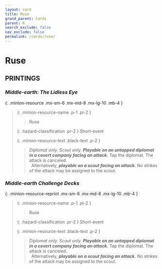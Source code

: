 ```yaml
---
layout: card
title: Ruse
grand_parent: Cards
parent: R
search_exclude: false
nav_exclude: false
permalink: /cards/ruse/
---
```


# Ruse


## PRINTINGS


### _Middle-earth: The Lidless Eye_

{: .minion-resource .mx-sm-6 .mx-md-8 .mx-lg-10 .mb-4 }
> {: .minion-resource-name .p-1 .pl-2 }
> > <div class="hazard-mp"></div>
> > <div class="card-name">Ruse</div>
>
> {: .hazard-classification .pr-2 }
> Short-event
>
> {: .minion-resource-text .black-text .p-2 }
> > _Diplomat only._ _Scout only._ ***Playable on an untapped diplomat in a covert company facing an attack.*** Tap the diplomat. The attack is canceled. <br>&ensp;Alternatively, ***playable on a scout facing an attack.*** No strikes of the attack may be assigned to the scout. 
> 

### _Middle-earth Challenge Decks_

{: .minion-resource-reprint .mx-sm-6 .mx-md-8 .mx-lg-10 .mb-4 }
> {: .minion-resource-name .p-1 .pl-2 }
> > <div class="hazard-mp"></div>
> > <div class="card-name">Ruse</div>
>
> {: .hazard-classification .pr-2 }
> Short-event
>
> {: .minion-resource-text .black-text .p-2 }
> > _Diplomat only._ _Scout only._ ***Playable on an untapped diplomat in a covert company facing an attack.*** Tap the diplomat. The attack is canceled. <br>&ensp;Alternatively, ***playable on a scout facing an attack.*** No strikes of the attack may be assigned to the scout. 
> 
